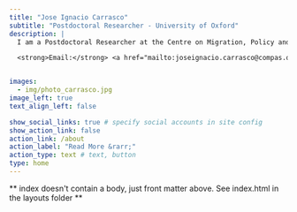 ```yaml
---
title: "Jose Ignacio Carrasco"
subtitle: "Postdoctoral Researcher - University of Oxford"
description: |
  I am a Postdoctoral Researcher at the Centre on Migration, Policy and Society (COMPAS). My research examines social development and migration, with a focus on developing countries. I employ a range of quantitative and computational methods to inform both research and teaching.

  <strong>Email:</strong> <a href="mailto:joseignacio.carrasco@compas.ox.ac.uk">joseignacio.carrasco@compas.ox.ac.uk</a>


images:
  - img/photo_carrasco.jpg
image_left: true
text_align_left: false

show_social_links: true # specify social accounts in site config
show_action_link: false
action_link: /about
action_label: "Read More &rarr;"
action_type: text # text, button
type: home
---
```



** index doesn't contain a body, just front matter above.
See index.html in the layouts folder **
